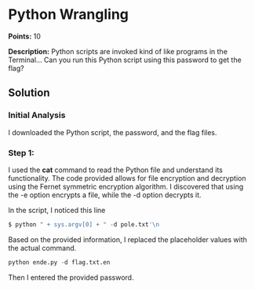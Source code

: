 # Python Wrangling


**Points:** 10

**Description:** Python scripts are invoked kind of like programs in the Terminal... Can you run this Python script using this password to get the flag?

## Solution 


### Initial Analysis

I downloaded the Python script, the password, and the flag files.


### Step 1: 
I used the **cat** command to read the Python file and understand its functionality. The code provided allows for file encryption and decryption using the Fernet symmetric encryption algorithm. 
I discovered that using the -e option encrypts a file, while the -d option decrypts it. 

In the script, I noticed this line

```python
$ python " + sys.argv[0] + " -d pole.txt'\n
```
Based on the provided information, I replaced the placeholder values with the actual command.

```python
python ende.py -d flag.txt.en
```

Then I entered the provided password. 
